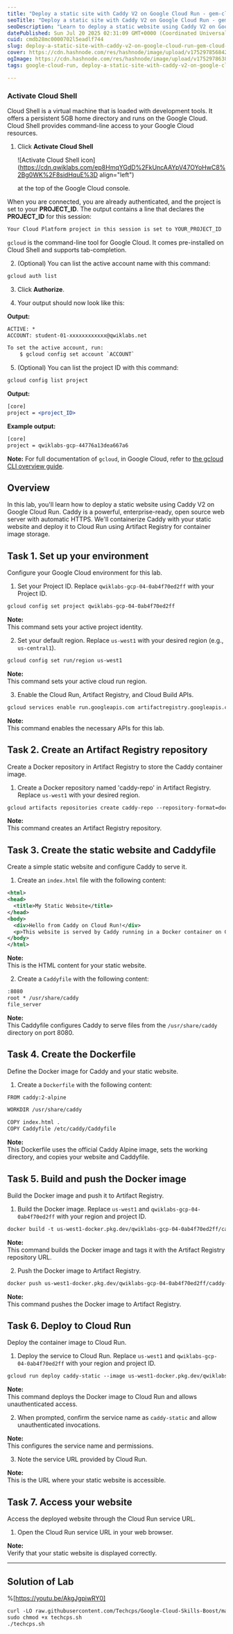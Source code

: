 ```yaml
---
title: "Deploy a static site with Caddy V2 on Google Cloud Run - gem-cloud-run-caddy-website"
seoTitle: "Deploy a static site with Caddy V2 on Google Cloud Run - gem-cloud-run"
seoDescription: "Learn to deploy a static website using Caddy V2 on Google Cloud Run, including setup, Docker image creation, and service deployment"
datePublished: Sun Jul 20 2025 02:31:09 GMT+0000 (Coordinated Universal Time)
cuid: cmdb28mc0000702l5eadlf744
slug: deploy-a-static-site-with-caddy-v2-on-google-cloud-run-gem-cloud-run-caddy-website
cover: https://cdn.hashnode.com/res/hashnode/image/upload/v1752978568420/849ace51-924e-482d-94c1-2414d92378e2.png
ogImage: https://cdn.hashnode.com/res/hashnode/image/upload/v1752978638021/40a20518-3795-492e-b3b7-233f1920f055.png
tags: google-cloud-run, deploy-a-static-site-with-caddy-v2-on-google-cloud-run-gem-cloud-run-caddy-website, deploy-a-static-site-with-caddy-v2-on-google-cloud-run, gem-cloud-run-caddy-website, caddy-v2, deploy-a-static-site

---
```


### Activate Cloud Shell

Cloud Shell is a virtual machine that is loaded with development tools. It offers a persistent 5GB home directory and runs on the Google Cloud. Cloud Shell provides command-line access to your Google Cloud resources.

1. Click **Activate Cloud Shell**
    
    ![Activate Cloud Shell icon](https://cdn.qwiklabs.com/ep8HmqYGdD%2FkUncAAYpV47OYoHwC8%2Bg0WK%2F8sidHquE%3D align="left")
    
    at the top of the Google Cloud console.
    

When you are connected, you are already authenticated, and the project is set to your **PROJECT\_ID**. The output contains a line that declares the **PROJECT\_ID** for this session:

```apache
Your Cloud Platform project in this session is set to YOUR_PROJECT_ID
```

`gcloud` is the command-line tool for Google Cloud. It comes pre-installed on Cloud Shell and supports tab-completion.

2. (Optional) You can list the active account name with this command:
    

```apache
gcloud auth list
```

3. Click **Authorize**.
    
4. Your output should now look like this:
    

**Output:**

```apache
ACTIVE: *
ACCOUNT: student-01-xxxxxxxxxxxx@qwiklabs.net

To set the active account, run:
    $ gcloud config set account `ACCOUNT`
```

5. (Optional) You can list the project ID with this command:
    

```apache
gcloud config list project
```

**Output:**

```apache
[core]
project = <project_ID>
```

**Example output:**

```apache
[core]
project = qwiklabs-gcp-44776a13dea667a6
```

**Note:** For full documentation of `gcloud`, in Google Cloud, refer to [the gcloud CLI overview guide](https://cloud.google.com/sdk/gcloud).

## Overview

In this lab, you'll learn how to deploy a static website using Caddy V2 on Google Cloud Run. Caddy is a powerful, enterprise-ready, open source web server with automatic HTTPS. We'll containerize Caddy with your static website and deploy it to Cloud Run using Artifact Registry for container image storage.

## Task 1. Set up your environment

Configure your Google Cloud environment for this lab.

1. Set your Project ID. Replace `qwiklabs-gcp-04-0ab4f70ed2ff` with your Project ID.
    

```apache
gcloud config set project qwiklabs-gcp-04-0ab4f70ed2ff
```

**Note:**  
This command sets your active project identity.

2. Set your default region. Replace `us-west1` with your desired region (e.g., `us-central1`).
    

```apache
gcloud config set run/region us-west1
```

**Note:**  
This command sets your active cloud run region.

3. Enable the Cloud Run, Artifact Registry, and Cloud Build APIs.
    

```apache
gcloud services enable run.googleapis.com artifactregistry.googleapis.com cloudbuild.googleapis.com
```

**Note:**  
This command enables the necessary APIs for this lab.

## Task 2. Create an Artifact Registry repository

Create a Docker repository in Artifact Registry to store the Caddy container image.

1. Create a Docker repository named 'caddy-repo' in Artifact Registry. Replace `us-west1` with your desired region.
    

```apache
gcloud artifacts repositories create caddy-repo --repository-format=docker --location=us-west1 --description="Docker repository for Caddy images"
```

**Note:**  
This command creates an Artifact Registry repository.

## Task 3. Create the static website and Caddyfile

Create a simple static website and configure Caddy to serve it.

1. Create an `index.html` file with the following content:
    

```xml
<html>
<head>
  <title>My Static Website</title>
</head>
<body>
  <div>Hello from Caddy on Cloud Run!</div>
  <p>This website is served by Caddy running in a Docker container on Google Cloud Run.</p>
</body>
</html>
```

**Note:**  
This is the HTML content for your static website.

2. Create a `Caddyfile` with the following content:
    

```apache
:8080
root * /usr/share/caddy
file_server
```

**Note:**  
This Caddyfile configures Caddy to serve files from the `/usr/share/caddy` directory on port 8080.

## Task 4. Create the Dockerfile

Define the Docker image for Caddy and your static website.

1. Create a `Dockerfile` with the following content:
    

```apache
FROM caddy:2-alpine

WORKDIR /usr/share/caddy

COPY index.html .
COPY Caddyfile /etc/caddy/Caddyfile
```

**Note:**  
This Dockerfile uses the official Caddy Alpine image, sets the working directory, and copies your website and Caddyfile.

## Task 5. Build and push the Docker image

Build the Docker image and push it to Artifact Registry.

1. Build the Docker image. Replace `us-west1` and `qwiklabs-gcp-04-0ab4f70ed2ff` with your region and project ID.
    

```apache
docker build -t us-west1-docker.pkg.dev/qwiklabs-gcp-04-0ab4f70ed2ff/caddy-repo/caddy-static:latest .
```

**Note:**  
This command builds the Docker image and tags it with the Artifact Registry repository URL.

2. Push the Docker image to Artifact Registry.
    

```apache
docker push us-west1-docker.pkg.dev/qwiklabs-gcp-04-0ab4f70ed2ff/caddy-repo/caddy-static:latest
```

**Note:**  
This command pushes the Docker image to Artifact Registry.

## Task 6. Deploy to Cloud Run

Deploy the container image to Cloud Run.

1. Deploy the service to Cloud Run. Replace `us-west1` and `qwiklabs-gcp-04-0ab4f70ed2ff` with your region and project ID.
    

```apache
gcloud run deploy caddy-static --image us-west1-docker.pkg.dev/qwiklabs-gcp-04-0ab4f70ed2ff/caddy-repo/caddy-static:latest --platform managed --allow-unauthenticated
```

**Note:**  
This command deploys the Docker image to Cloud Run and allows unauthenticated access.

2. When prompted, confirm the service name as `caddy-static` and allow unauthenticated invocations.
    

**Note:**  
This configures the service name and permissions.

3. Note the service URL provided by Cloud Run.
    

**Note:**  
This is the URL where your static website is accessible.

## Task 7. Access your website

Access the deployed website through the Cloud Run service URL.

1. Open the Cloud Run service URL in your web browser.
    

**Note:**  
Verify that your static website is displayed correctly.

---

## Solution of Lab

%[https://youtu.be/AkgJgpiwRY0] 

```apache
curl -LO raw.githubusercontent.com/Techcps/Google-Cloud-Skills-Boost/master/Deploy%20a%20static%20site%20with%20Caddy%20V2%20on%20Google%20Cloud%20Run/techcps.sh
sudo chmod +x techcps.sh
./techcps.sh
```